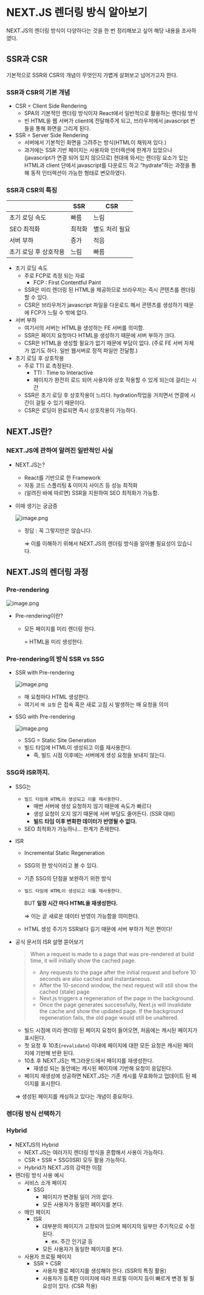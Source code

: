 
# NEXT.JS 렌더링 방식 알아보기

NEXT.JS의 렌더링 방식이 다양하다는 것을 한 번 정리해보고 싶어 해당 내용을 조사하였다.

## SSR과 CSR

기본적으로 SSR와 CSR의 개념이 무엇인지 가볍게 살펴보고 넘어가고자 한다.

### SSR과 CSR의 기본 개념

- CSR = Client Side Rendering
    - SPA의 기본적인 렌더링 방식이자 React에서 일반적으로 활용하는 렌더링 방식
    - 빈 HTML을 웹 서버가 client에 전달해주게 되고, 브라우저에서 javascript 번들을 통해 화면을 그리게 된다.
- SSR = Server Side Rendering
    - 서버에서 기본적인 화면을 그려주는 방식(HTML이 채워져 있다.)
    - 과거에는 SSR 기반 페이지는 사용자와 인터렉션에 한계가 있었으나 (javascript가 연결 되어 있지 않으므로) 현대에 와서는 렌더링 요소가 있는 HTML과 client 단에서  javascript를 다운로드 하고 “hydrate”하는 과정을 통해 동적 인터렉션이 가능한 형태로 변모하였다.

### SSR과 CSR의 특징

|  | SSR | CSR |
| --- | --- | --- |
| 초기 로딩 속도 | 빠름 | 느림 |
| SEO 최적화 | 최적화 | 별도 처리 필요 |
| 서버 부하 | 증가 | 적음 |
| 초기 로딩 후 상호작용 | 느림 | 빠름 |
- 초기 로딩 속도
    - 주로 FCP로 측정 되는 자료
        - FCP : First Contentful Paint
    - SSR은 미리 렌더링 된 HTML을 제공하므로 브라우저는 즉시 콘텐츠를 렌더링할 수 있다.
    - CSR은 브라우저가 javascript 파일을 다운로드 해서 콘텐츠를 생성하기 때문에 FCP가 느릴 수 밖에 없다.
- 서버 부하
    - 여기서의 서버는 HTML을 생성하는 FE 서버를 의미함.
    - SSR은 페이지 요청마다 HTML을 생성하기 때문에 서버 부하가 크다.
    - CSR은 HTML을 생성할 필요가 없기 때문에 부담이 없다. (주로 FE 서버 자체가 없기도 하다. 일반 웹서버로 정적 파일만 전달함.)
- 초기 로딩 후 상호작용
    - 주로 TTI 로 측정된다.
        - TTI : Time to Interactive
        - 페이지가 완전히 로드 되어 사용자와 상호 작용할 수 있게 되는데 걸리는 시간
    - SSR은 초기 로딩 후 상호작용이 느리다. hydration작업을 거치면서 연결에 시간이 걸릴 수 있기 때문이다.
    - CSR은 로딩이 완료되면 즉시 상호작용이 가능하다.

## NEXT.JS란?

### NEXT.JS에 관하여 알려진 일반적인 사실

- NEXT.JS는?
    - React를 기반으로 한 Framework
    - 자동 코드 스플리팅 & 이미지 사이즈 등 성능 최적화
    - (알려진 바에 따르면) SSR을 지원하여 SEO 최적화가 가능함.

- 이때 생기는 궁금증
    
    ![image.png](image.png)
    
    - 정답 : 꼭 그렇지만은 않습니다.
        
        ⇒ 이를 이해하기 위해서 NEXT.JS의 렌더링 방식을 알아볼 필요성이 있습니다.
        

## NEXT.JS의 렌더링 과정

### Pre-rendering

![image.png](image%201.png)

- Pre-rendering이란?
    - 모든 페이지를 미리 렌더링 한다.
        
        = HTML을 미리 생성한다.
        

### Pre-rendering의 방식 SSR vs SSG

- SSR with Pre-rendering
    
    ![image.png](image%202.png)
    
    - 매 요청마다 HTML 생성한다.
    - 여기서 `매 요청` 은 접속 혹은 새로 고침 시 발생하는 매 요청을 의미
- SSG with Pre-rendering
    
    ![image.png](image%203.png)
    
    - SSG = Static Site Generation
    - 빌드 타임에 HTML이 생성되고 이를 재사용한다.
        - 즉, 빌드 시점 이후에는 서버에게 생성 요청을 보내지 않는다.

### SSG와 ISR까지.

- SSG는
    - `빌드 타임에 HTML이 생성되고 이를 재사용한다.`
        - 매번 서버에 생성 요청하지 않기 때문에 속도가 빠르다
        - 생성 요청이 오지 않기 때문에 서버 부담도 줄어든다. (SSR 대비)
        - **빌드 타임 이후 변화한 데이터가 반영될 수 없다.**
    - SEO 최적화가 가능하나… 한계가 존재한다.
- ISR
    - Incremental Static Regeneration
    - SSG의 한 방식이라고 볼 수 있다.
    - 기존 SSG의 단점을 보완하기 위한 방식
    - `빌드 타임에 HTML이 생성되고 이를 재사용한다.`
        
        BUT **일정 시간 마다 HTML을 재생성한다.**
        
        ⇒ 이는 곧 새로운 데이터 반영이 가능함을 의미한다.
        
    - HTML 생성 주기가 SSR보다 길기 때문에 서버 부하가 적은 편이다!

- 공식 문서의 ISR 설명 뜯어보기
    
    > When a request is made to a page that was pre-rendered at build time, it will initially show the cached page.
    > 
    > - Any requests to the page after the initial request and before 10 seconds are also cached and instantaneous.
    > - After the 10-second window, the next request will still show the cached (stale) page
    > - Next.js triggers a regeneration of the page in the background.
    > - Once the page generates successfully, Next.js will invalidate the cache and show the updated page. If the background regeneration fails, the old page would still be unaltered.
    - 빌드 시점에 미리 렌더링 된 페이지 요청이 들어오면, 처음에는 캐시된 페이지가 표시된다.
    - 첫 요청 후 10초(`revalidate`) 이내에 페이지에 대한 모든 요청은 캐시된 페이지에 기반해 반환 된다.
    - 10초 후 NEXT.JS는 백그라운드에서 페이지를 재생성한다.
        - 재생성 되는 동안에는 캐시된 페이지에 기반해 요청이 응답된다.
    - 페이지 재생성에 성공하면 NEXT.JS는 기존 캐시를 무효화하고 업데이트 된 페이지를 표시한다.
    
    ⇒ 생성된 페이지를 캐싱하고 있다는 개념이 중요하다.
    

### 렌더링 방식 선택하기

### Hybrid

- NEXTJS의 Hybrid
    - NEXT.JS는 여러가지 렌더링 방식을 혼합해서 사용이 가능하다.
    - CSR + SSR + SSG(ISR) 모두 활용 가능하다.
    - Hybrid가 NEXT.JS의 강력한 이점
- 렌더링 방식 사용 예시
    - 서비스 소개 페이지
        - SSG
            - 페이지가 변경될 일이 거의 없다.
            - 모든 사용자가 동일한 페이지를 본다.
    - 메인 페이지
        - ISR
            - 대부분의 페이지가 고정되어 있으며 페이지의 일부만 주기적으로 수정된다.
                - ex. 주간 인기글 등
            - 모든 사용자가 동일한 페이지를 본다.
    - 사용자 프로필 페이지
        - SSR + CSR
            - 사용자 별로 페이지를 생성해야 한다. (SSR의 특징 활용)
            - 사용자가 등록한 이미지에 따라 프로필 이미지 등이 빠르게 변경 될 필요성이 있다. (CSR 적용)

